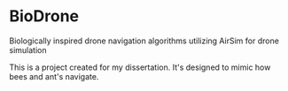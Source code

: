 # BioDrone
Biologically inspired drone navigation algorithms utilizing AirSim for drone simulation

This is a project created for my dissertation. It's designed to mimic how bees and ant's navigate. 
